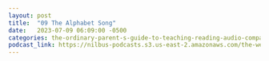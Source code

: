 ```yaml
---
layout: post
title:  "09 The Alphabet Song"
date:   2023-07-09 06:09:00 -0500
categories: the-ordinary-parent-s-guide-to-teaching-reading-audio-companion-to-lessons-1-26
podcast_link: https://nilbus-podcasts.s3.us-east-2.amazonaws.com/the-well-trained-mind/The%20Ordinary%20Parent's%20Guide%20to%20Teaching%20Reading,%20audio%20companion%20to%20Lessons%201-26/09%20The%20Alphabet%20Song.mp3
---
```

